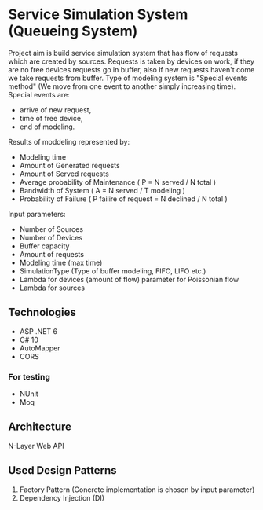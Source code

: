 # Service Simulation System (Queueing System)

Project aim is build service simulation system that has flow of requests which are created by sources. Requests is taken by devices on work, if they are no free devices requests go in buffer, also if new requests haven't come we take requests from buffer.
Type of modeling system is "Special events method" (We move from one event to another simply increasing time).
Special events are: 
* arrive of new request, 
* time of free device,
* end of modeling.

Results of moddeling represented by:
* Modeling time
* Amount of Generated requests
* Amount of Served requests
* Average probability of Maintenance ( P = N served / N total )
* Bandwidth of System ( A = N served / T modeling )
* Probability of Failure ( P failire of request = N declined / N total )

Input parameters:
* Number of Sources
* Number of Devices
* Buffer capacity
* Amount of requests
* Modeling time (max time)
* SimulationType (Type of buffer modeling, FIFO, LIFO etc.)
* Lambda for devices (amount of flow) parameter for Poissonian flow
* Lambda for sources

## Technologies
- ASP .NET 6
- C# 10
- AutoMapper
- CORS
### For testing
- NUnit
- Moq

## Architecture 
N-Layer Web API

## Used Design Patterns
1. Factory Pattern (Concrete implementation is chosen by input parameter)
2. Dependency Injection (DI)
